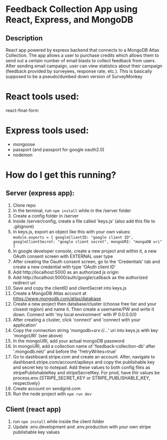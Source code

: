 # Feedback Collection App using React, Express, and MongoDB

## Description

React app powered by express backend that connects to a MongoDB Atlas Collection. The app allows a user to purchase credits which allows them to send out a certain number of email blasts to collect feedback from users. After sending email campaign, user can view statistics about their campaign (feedback provided by surveyees, response rate, etc.). This is basically supposed to be a pseudo/dumbed down version of SurveyMonkey

# React tools used:

react-final-form

# Express tools used:

- mongoose
- passport (and passport for google oauth2.0)
- nodemon

# How do I get this running?

## Server (express app):

1. Clone repo
2. In the terminal, run `npm install` while in the /server folder
3. Create a config folder in /server
4. Inside /server/config, create a file called 'keys.js' (also add this file to .gitignore)
5. In keys.js, export an object like this with your own values:
   `module.exports = { googleClientID: "google client ID", googleClientSecret: "google client secret", mongoURI: "mongoDB uri" }`
6. In google developer console, create a new project and within it, a new OAuth consent screen with EXTERNAL user type
7. After creating the Oauth consent screen, go to the 'Credentials' tab and create a new credential with type 'OAuth client ID'
8. Add http://localhost:5000 as an authorized js origin
9. Add http://localhost:5000/auth/google/callback as the authorized redirect uri
10. Save and copy the clientID and clientSecret into keys.js
11. Create a MongoDB Atlas account at https://www.mongodb.com/atlas/database
12. Create a new project then database/cluster (choose free tier and your closest region) and name it. Then create a username/PW and write it down. Connect with 'my local environment' with IP 0.0.0.0/0
13. After creating a cluster, click 'connect' and 'connect with your application'
14. Copy the connection string 'mongodb+srv://...' uri into keys.js with key 'mongoURI' (see above)
15. In the mongoURI, add your actual mongoDB password
16. In mongoURI, add a collection name of 'feedback-collection-db' after '.mongodb.net/' and before the '?retryWrites=true'
17. Go to dashboard.stripe.com and create an account. After, navigate to dashboard.stripe.com/account/apikeys and copy the publishable key and secret key to notepad. Add these values to both config files as stripePublishableKey and stripeSecretKey. For prod, have thir values be process.env.{STRIPE_SECRET_KEY or STRIPE_PUBLISHABLE_KEY, respectively}
18. Create account on sendgrid.com
19. Run the node project with `npm run dev`

## Client (react app)

1. run `npm install` while inside the client folder
12. Update .env.development and .env.production with your own stripe publishable key values
